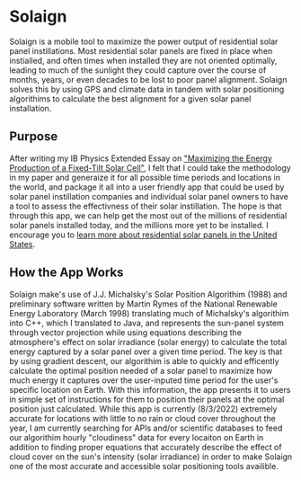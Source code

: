 # Solaign
Solaign is a mobile tool to maximize the power output of residential solar panel instillations. Most residential solar panels are fixed in place when instialled, and often times when installed they are not oriented optimally, leading to much of the sunlight they could capture over the course of months, years, or even decades to be lost to poor panel alignment. Solaign solves this by using GPS and climate data in tandem with solar positioning algorithims to calculate the best alignment for a given solar panel installation.

## Purpose
After writing my IB Physics Extended Essay on ["Maximizing the Energy Production of a Fixed-Tilt Solar Cell"](https://drive.google.com/file/d/1nEn__nq9saxK5wogBIKF1KFQjA58j0wy/view?usp=sharing), I felt that I could take the methodology in my paper and generaize it for all possible time periods and locations in the world, and package it all into a user friendly app that could be used by solar panel instillation companies and individual solar panel owners to have a tool to assess the effectivness of their solar instillation. The hope is that through this app, we can help get the most out of the millions of residential solar panels installed today, and the millions more yet to be installed. I encourage you to [learn more about residential solar panels in the United States](https://usafacts.org/articles/how-much-solar-energy-do-homes-produce/#:~:text=Since%20then%2C%20the%20number%20of,solar%20systems%20in%20the%20US).


## How the App Works
Solaign make's use of J.J. Michalsky's Solar Position Algorithim (1988) and preliminary software written by Martin Rymes of the National Renewable Energy Laboratory (March 1998) translating much of Michalsky's algorithim into C++, which I translated to Java, and represents the sun-panel system through vector projection while using equations describing the atmosphere's effect on solar irradiance (solar energy) to calculate the total energy captured by a solar panel over a given time period. The key is that by using gradient descent, our algorithim is able to quickly and efficently calculate the optimal position needed of a solar panel to maximize how much energy it captures over the user-inputed time period for the user's specific location on Earth. With this information, the app presents it to users in simple set of instructions for them to position their panels at the optimal position just calculated. While this app is currently (8/3/2022) extremely accurate for locations with little to no rain or cloud cover throughout the year, I am currently searching for APIs and/or scientific databases to feed our algorithim hourly "cloudiness" data for every locaiton on Earth in addition to finding proper equations that accurately describe the effect of cloud cover on the sun's intensity (solar irradiance) in order to make Solaign one of the most accurate and accessible solar positioning tools availible.
